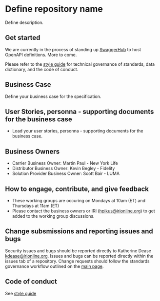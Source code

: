 # Define repository name

Define description.

## Get started
We are currently in the process of standing up [SwaggerHub](https://wwww.swaggerhub.com) to host OpenAPI definitions. More to come.

Please refer to the [style guide](https://github.com/Insured-Retirement-Institute/Style-Guide) for technical governance of standards, data dictionary, and the code of conduct.

## Business Case
Define your business case for the specification.

## User Stories, personna - supporting documents for the business case
- Load your user stories, personna - supporting documents for the business case.

## Business Owners 
- Carrier Business Owner: Martin Paul - New York Life
- Distributor Business Owner: Kevin Begley - Fidelity
- Solution Provider Business Owner: Scott Bair - LUMA

## How to engage, contribute, and give feedback
- These working groups are occuring on Mondays at 10am (ET) and Thursdays at 11am (ET)
- Please contact the business owners or IRI (hpikus@irionline.org) to get added to the working group discussions. 

## Change subsmissions and reporting issues and bugs

Security issues and bugs should be reported directly to Katherine Dease kdease@irionline.org. Issues and bugs can be reported directly within the issues tab of a repository. Change requests should follow the standards governance workflow outlined on the [main page](https://github.com/Insured-Retirement-Institute).

## Code of conduct

See [style guide](https://github.com/Insured-Retirement-Institute/Style-Guide)
